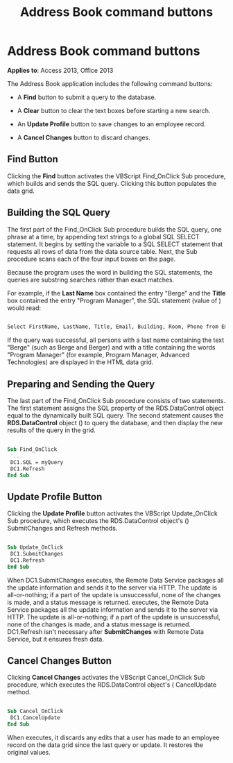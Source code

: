 ﻿---
title: Address Book command buttons
TOCTitle: Address Book command buttons
ms:assetid: bcea6f53-3e36-b067-03c2-b157ed02d41d
ms:mtpsurl: https://msdn.microsoft.com/library/JJ249908(v=office.15)
ms:contentKeyID: 48547422
ms.date: 09/18/2015
mtps_version: v=office.15
---

# Address Book command buttons


**Applies to**: Access 2013, Office 2013


The Address Book application includes the following command buttons:

- A **Find** button to submit a query to the database.

- A **Clear** button to clear the text boxes before starting a new search.

- An **Update Profile** button to save changes to an employee record.

- A **Cancel Changes** button to discard changes.

## Find Button

Clicking the **Find** button activates the VBScript Find\_OnClick Sub procedure, which builds and sends the SQL query. Clicking this button populates the data grid.

## Building the SQL Query

The first part of the Find\_OnClick Sub procedure builds the SQL query, one phrase at a time, by appending text strings to a global SQL SELECT statement. It begins by setting the variable to a SQL SELECT statement that requests all rows of data from the data source table. Next, the Sub procedure scans each of the four input boxes on the page.

Because the program uses the word in building the SQL statements, the queries are substring searches rather than exact matches.

For example, if the **Last Name** box contained the entry "Berge" and the **Title** box contained the entry "Program Manager", the SQL statement (value of ) would read:

```vb 
 
Select FirstName, LastName, Title, Email, Building, Room, Phone from Employee where lastname like 'Berge%' and title like 'Program Manager%' 
```

If the query was successful, all persons with a last name containing the text "Berge" (such as Berge and Berger) and with a title containing the words "Program Manager" (for example, Program Manager, Advanced Technologies) are displayed in the HTML data grid.

## Preparing and Sending the Query

The last part of the Find\_OnClick Sub procedure consists of two statements. The first statement assigns the SQL property of the RDS.DataControl object equal to the dynamically built SQL query. The second statement causes the **RDS.DataControl** object () to query the database, and then display the new results of the query in the grid.

```vb 
 
Sub Find_OnClick 
 '... 
 DC1.SQL = myQuery 
 DC1.Refresh 
End Sub 
```

## Update Profile Button

Clicking the **Update Profile** button activates the VBScript Update\_OnClick Sub procedure, which executes the RDS.DataControl object's () SubmitChanges and Refresh methods.

```vb 
 
Sub Update_OnClick 
 DC1.SubmitChanges 
 DC1.Refresh 
End Sub 
```

When DC1.SubmitChanges executes, the Remote Data Service packages all the update information and sends it to the server via HTTP. The update is all-or-nothing; if a part of the update is unsuccessful, none of the changes is made, and a status message is returned. executes, the Remote Data Service packages all the update information and sends it to the server via HTTP. The update is all-or-nothing; if a part of the update is unsuccessful, none of the changes is made, and a status message is returned. DC1.Refresh isn't necessary after **SubmitChanges** with Remote Data Service, but it ensures fresh data.

## Cancel Changes Button

Clicking **Cancel Changes** activates the VBScript Cancel\_OnClick Sub procedure, which executes the RDS.DataControl object's ( CancelUpdate method.

```vb 
 
Sub Cancel_OnClick 
 DC1.CancelUpdate 
End Sub 
```

When executes, it discards any edits that a user has made to an employee record on the data grid since the last query or update. It restores the original values.

